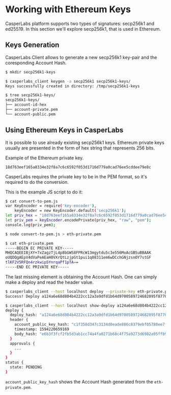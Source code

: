 # Working with Ethereum Keys

CasperLabs platform supports two types of signatures: secp256k1 and ed25519. 
In this section we'll explore secp256k1, that is used in Ethereum.

## Keys Generation
CasperLabs Client allows to generate a new secp256k1 key-pair and the coresponding Account Hash.
```bash
$ mkdir secp256k1-keys

$ casperlabs_client keygen -a secp256k1 secp256k1-keys/
Keys successfully created in directory: /tmp/secp256k1-keys

$ tree secp256k1-keys/
secp256k1-keys/
├── account-id-hex
├── account-private.pem
└── account-public.pem
```

## Using Ethereum Keys in CasperLabs
It is possible to use already existing secp256k1 keys. Ethereum private keys usually are presented
in the form of hex string that represents 256 bits.

Example of the Ethereum private key.
```
18d763eef165a8334e32f8a7c6c6592f053d1716d779a0cad76ee5cddee79e8c
```

CasperLabs requires the private key to be in the PEM format, so it's required to do the conversion.

This is the example JS script to do it:

```bash
$ cat convert-to-pem.js 
var KeyEncoder = require('key-encoder'),
    keyEncoder = new KeyEncoder.default('secp256k1');
let priv_hex = "18d763eef165a8334e32f8a7c6c6592f053d1716d779a0cad76ee5cddee79e8c";
let priv_pem = keyEncoder.encodePrivate(priv_hex, "raw", "pem");
console.log(priv_pem);

$ node convert-to-pem.js > eth-private.pem

$ cat eth-private.pem 
-----BEGIN EC PRIVATE KEY-----
MHQCAQEEIBjXY+7xZagzTjL4p8bGWS8FPRcW13mgytdu5c3e556MoAcGBSuBBAAK
oUQDQgAEpV4dVaPeAEaH0VXrQtLzjpGt1pui1q08311em6wDCchGNjzsnOY7stGF
tlKF2V5RFQn4rzkwipSYnrqaPf1pTA==
-----END EC PRIVATE KEY-----
```

The last missing element is obtaining the Account Hash. One can simply make a deploy and read the header value.

```bash
$ casperlabs_client --host localhost deploy --private-key eth-private.pem --session contract.wasm --algorithm secp256k1
Success! Deploy a124a6e68d804b4222cc12a3a9dfd1b64d9700589724682095f87705614c54c8 deployed

$ casperlabs_client --host localhost show-deploy a124a6e68d804b4222cc12a3a9dfd1b64d9700589724682095f87705614c54c8
deploy {
  deploy_hash: "a124a6e68d804b4222cc12a3a9dfd1b64d9700589724682095f87705614c54c8"
  header {
    account_public_key_hash: "c1f358d347c3134d0eade886c8379ebf05788ee7fb713d657ce358b6cf3b35a6"
    timestamp: 1594220659169
    body_hash: "e6b3f3fcf2fb5d3ab1cc74a4fa0271b68c4f75a9273d6982a95ffb9ee4cdd4e7"
  }
  approvals {
    ...
  }
}
status {
  state: PENDING
}
```

`account_public_key_hash` shows the Account Hash generated from the `eth-private.pem`.